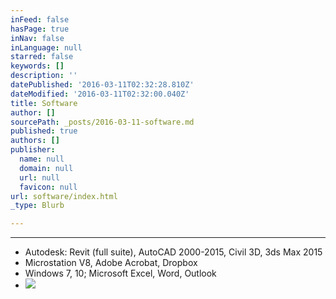 ```yaml
---
inFeed: false
hasPage: true
inNav: false
inLanguage: null
starred: false
keywords: []
description: ''
datePublished: '2016-03-11T02:32:28.810Z'
dateModified: '2016-03-11T02:32:00.040Z'
title: Software
author: []
sourcePath: _posts/2016-03-11-software.md
published: true
authors: []
publisher:
  name: null
  domain: null
  url: null
  favicon: null
url: software/index.html
_type: Blurb

---
```

****

* Autodesk: Revit (full suite), AutoCAD 2000-2015, Civil 3D, 3ds Max 2015
* Microstation V8, Adobe Acrobat, Dropbox
* Windows 7, 10; Microsoft Excel, Word, Outlook
* ![](https://the-grid-user-content.s3-us-west-2.amazonaws.com/1898390e-be37-4942-8603-ec00c566737f.jpg)